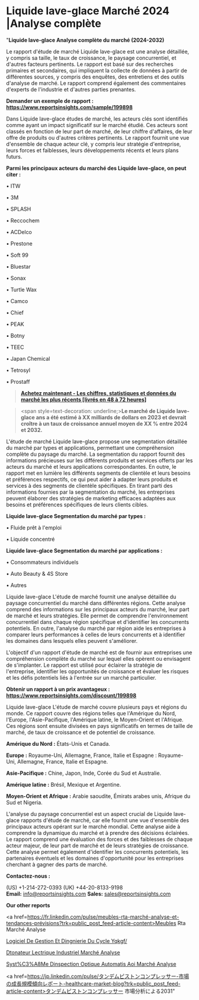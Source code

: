 # Liquide lave-glace Marché 2024 |Analyse complète

"<strong>Liquide lave-glace Analyse complète du marché (2024-2032)</strong>

Le rapport d'étude de marché Liquide lave-glace est une analyse détaillée, y compris sa taille, le taux de croissance, le paysage concurrentiel, et d'autres facteurs pertinents. Le rapport est basé sur des recherches primaires et secondaires, qui impliquent la collecte de données à partir de différentes sources, y compris des enquêtes, des entretiens et des outils d'analyse de marché. Le rapport comprend également des commentaires d'experts de l'industrie et d'autres parties prenantes.

<strong>Demander un exemple de rapport : </strong><strong><a href=https://www.reportsinsights.com/sample/199898>https://www.reportsinsights.com/sample/199898</a></strong>

Dans Liquide lave-glace études de marché, les acteurs clés sont identifiés comme ayant un impact significatif sur le marché étudié. Ces acteurs sont classés en fonction de leur part de marché, de leur chiffre d'affaires, de leur offre de produits ou d'autres critères pertinents. Le rapport fournit une vue d'ensemble de chaque acteur clé, y compris leur stratégie d'entreprise, leurs forces et faiblesses, leurs développements récents et leurs plans futurs.

<strong>Parmi les principaux acteurs du marché des Liquide lave-glace, on peut citer :</strong>

• ITW

• 3M

• SPLASH

• Reccochem

• ACDelco

• Prestone

• Soft 99

• Bluestar

• Sonax

• Turtle Wax

• Camco

• Chief

• PEAK

• Botny

• TEEC

• Japan Chemical

• Tetrosyl

• Prostaff

<blockquote><a href=https://reportsinsights.com/buynow/199898><span style=text-decoration: underline;><strong>Achetez maintenant - Les chiffres, statistiques et données du marché les plus récents [livrés en 48 à 72 heures]</strong></span></a></blockquote>
<blockquote>
<div class=group w-full text-gray-800 dark:text-gray-100 border-b border-black/10 dark:border-gray-900/50 bg-gray-50 dark:bg-[#444654]>
<div class=flex p-4 gap-4 text-base md:gap-6 md:max-w-2xl lg:max-w-xl xl:max-w-3xl md:py-6 lg:px-0 m-auto>
<div class=relative flex flex-col w-[calc(100%-50px)] gap-1 md:gap-3 lg:w-[calc(100%-115px)]>
<div class=flex flex-grow flex-col gap-3>
<div class=min-h-[20px] flex flex-col items-start gap-4 whitespace-pre-wrap break-words>
<div class=result-streaming markdown prose w-full break-words dark:prose-invert light>

<span style=text-decoration: underline;><strong>Le marché de Liquide lave-glace ans a été estimé à XX milliards de dollars en 2023 et devrait croître à un taux de croissance annuel moyen de XX % entre 2024 et 2032.</strong></span>

</div>
</div>
</div>
</div>
</div>
</div></blockquote>
L'étude de marché Liquide lave-glace propose une segmentation détaillée du marché par types et applications, permettant une compréhension complète du paysage du marché. La segmentation du rapport fournit des informations précieuses sur les différents produits et services offerts par les acteurs du marché et leurs applications correspondantes. En outre, le rapport met en lumière les différents segments de clientèle et leurs besoins et préférences respectifs, ce qui peut aider à adapter leurs produits et services à des segments de clientèle spécifiques. En tirant parti des informations fournies par la segmentation du marché, les entreprises peuvent élaborer des stratégies de marketing efficaces adaptées aux besoins et préférences spécifiques de leurs clients cibles.

<strong>Liquide lave-glace Segmentation du marché par types :</strong>

• Fluide prêt à l'emploi

• Liquide concentré

<strong>Liquide lave-glace Segmentation du marché par applications :</strong>

• Consommateurs individuels

• Auto Beauty & 4S Store

• Autres

Liquide lave-glace L'étude de marché fournit une analyse détaillée du paysage concurrentiel du marché dans différentes régions. Cette analyse comprend des informations sur les principaux acteurs du marché, leur part de marché et leurs stratégies. Elle permet de comprendre l'environnement concurrentiel dans chaque région spécifique et d'identifier les concurrents potentiels. En outre, l'analyse du marché par région aide les entreprises à comparer leurs performances à celles de leurs concurrents et à identifier les domaines dans lesquels elles peuvent s'améliorer.

L'objectif d'un rapport d'étude de marché est de fournir aux entreprises une compréhension complète du marché sur lequel elles opèrent ou envisagent de s'implanter. Le rapport est utilisé pour éclairer la stratégie de l'entreprise, identifier les opportunités de croissance et évaluer les risques et les défis potentiels liés à l'entrée sur un marché particulier.

<strong>Obtenir un rapport à un prix avantageux : <a href=https://www.reportsinsights.com/discount/199898>https://www.reportsinsights.com/discount/199898</a></strong>

Liquide lave-glace L'étude de marché couvre plusieurs pays et régions du monde. Ce rapport couvre des régions telles que l'Amérique du Nord, l'Europe, l'Asie-Pacifique, l'Amérique latine, le Moyen-Orient et l'Afrique. Ces régions sont ensuite divisées en pays significatifs en termes de taille de marché, de taux de croissance et de potentiel de croissance.

<strong>Amérique du Nord :</strong> États-Unis et Canada.

<strong>Europe :</strong> Royaume-Uni, Allemagne, France, Italie et Espagne : Royaume-Uni, Allemagne, France, Italie et Espagne.

<strong>Asie-Pacifique :</strong> Chine, Japon, Inde, Corée du Sud et Australie.

<strong>Amérique latine :</strong> Brésil, Mexique et Argentine.

<strong>Moyen-Orient et Afrique :</strong> Arabie saoudite, Émirats arabes unis, Afrique du Sud et Nigeria.

L'analyse du paysage concurrentiel est un aspect crucial de Liquide lave-glace rapports d'étude de marché, car elle fournit une vue d'ensemble des principaux acteurs opérant sur le marché mondial. Cette analyse aide à comprendre la dynamique du marché et à prendre des décisions éclairées. Le rapport comprend une évaluation des forces et des faiblesses de chaque acteur majeur, de leur part de marché et de leurs stratégies de croissance. Cette analyse permet également d'identifier les concurrents potentiels, les partenaires éventuels et les domaines d'opportunité pour les entreprises cherchant à gagner des parts de marché.

<strong>Contactez-nous :</strong>

(US) +1-214-272-0393
(UK) +44-20-8133-9198
<strong>Email:</strong> <a>info@reportsinsights.com</a>
<strong>Sales:</strong> <a>sales@reportsinsights.com</a>

<strong>Our other reports</strong>

<a href=https://fr.linkedin.com/pulse/meubles-rta-marché-analyse-et-tendances-prévisions?trk=public_post_feed-article-content>Meubles Rta Marché Analyse</a>

<a href=https://www.linkedin.com/pulse/logiciel-de-gestion-et-ding%C3%A9nierie-du-cycle-yqkgf/>Logiciel De Gestion Et Dingnierie Du Cycle Yqkgf/</a>

<a href=https://www.linkedin.com/pulse/d%C3%A9tonateur-%C3%A9lectrique-industriel-march%C3%A9-analyse-ue17f/>Dtonateur Lectrique Industriel Marché Analyse</a>

<a href=https://www.linkedin.com/pulse/syst%C3%A8me-dinspection-optique-automatis%C3%A9-aoi-march%C3%A9-sltkf/>Syst%C3%A8Me Dinspection Optique Automatis Aoi Marché Analyse</a>

<a href=https://jp.linkedin.com/pulse/タンデムピストンコンプレッサー-市場の成長規模傾向レポート-healthcare-market-blog?trk=public_post_feed-article-content>タンデムピストンコンプレッサー 市場分析による2031</a>"
